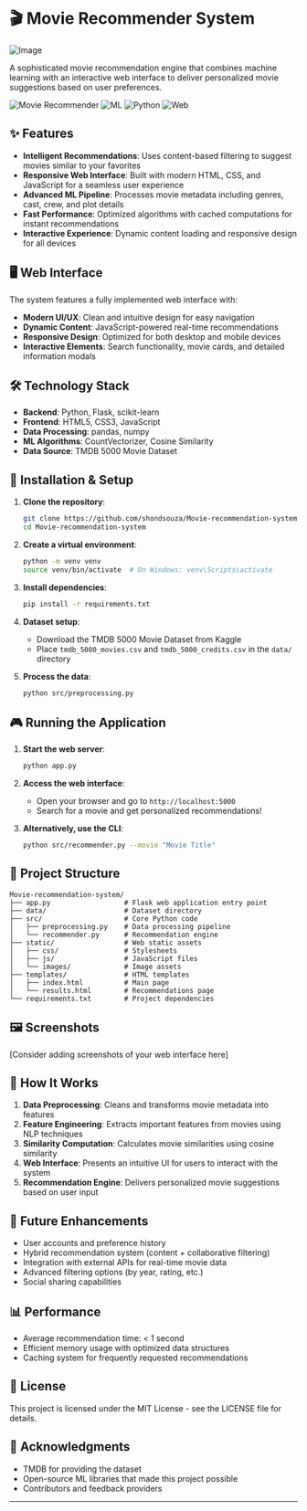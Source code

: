 # 🎬 Movie Recommender System

![Image](https://github.com/user-attachments/assets/3e4e1bc1-6a43-494d-a163-967c4c0b8dd2)

A sophisticated movie recommendation engine that combines machine learning with an interactive web interface to deliver personalized movie suggestions based on user preferences.

![Movie Recommender](https://img.shields.io/badge/Project-Movie%20Recommender-orange)
![ML](https://img.shields.io/badge/Machine%20Learning-Content--Based-blue)
![Python](https://img.shields.io/badge/Python-3.8+-green)
![Web](https://img.shields.io/badge/Web-HTML%2FCSS%2FJS-yellow)

## ✨ Features

- **Intelligent Recommendations**: Uses content-based filtering to suggest movies similar to your favorites
- **Responsive Web Interface**: Built with modern HTML, CSS, and JavaScript for a seamless user experience
- **Advanced ML Pipeline**: Processes movie metadata including genres, cast, crew, and plot details
- **Fast Performance**: Optimized algorithms with cached computations for instant recommendations
- **Interactive Experience**: Dynamic content loading and responsive design for all devices

## 🖥️ Web Interface

The system features a fully implemented web interface with:

- **Modern UI/UX**: Clean and intuitive design for easy navigation
- **Dynamic Content**: JavaScript-powered real-time recommendations
- **Responsive Design**: Optimized for both desktop and mobile devices
- **Interactive Elements**: Search functionality, movie cards, and detailed information modals

## 🛠️ Technology Stack

- **Backend**: Python, Flask, scikit-learn
- **Frontend**: HTML5, CSS3, JavaScript
- **Data Processing**: pandas, numpy
- **ML Algorithms**: CountVectorizer, Cosine Similarity
- **Data Source**: TMDB 5000 Movie Dataset

## 🚀 Installation & Setup

1. **Clone the repository**:
   ```bash
   git clone https://github.com/shondsouza/Movie-recommendation-system.git
   cd Movie-recommendation-system
   ```

2. **Create a virtual environment**:
   ```bash
   python -m venv venv
   source venv/bin/activate  # On Windows: venv\Scripts\activate
   ```

3. **Install dependencies**:
   ```bash
   pip install -r requirements.txt
   ```

4. **Dataset setup**:
   - Download the TMDB 5000 Movie Dataset from Kaggle
   - Place `tmdb_5000_movies.csv` and `tmdb_5000_credits.csv` in the `data/` directory

5. **Process the data**:
   ```bash
   python src/preprocessing.py
   ```

## 🎮 Running the Application

1. **Start the web server**:
   ```bash
   python app.py
   ```

2. **Access the web interface**:
   - Open your browser and go to `http://localhost:5000`
   - Search for a movie and get personalized recommendations!

3. **Alternatively, use the CLI**:
   ```bash
   python src/recommender.py --movie "Movie Title"
   ```

## 📁 Project Structure

```
Movie-recommendation-system/
├── app.py                  # Flask web application entry point
├── data/                   # Dataset directory
├── src/                    # Core Python code
│   ├── preprocessing.py    # Data processing pipeline
│   └── recommender.py      # Recommendation engine
├── static/                 # Web static assets
│   ├── css/                # Stylesheets
│   ├── js/                 # JavaScript files
│   └── images/             # Image assets
├── templates/              # HTML templates
│   ├── index.html          # Main page
│   └── results.html        # Recommendations page
└── requirements.txt        # Project dependencies
```

## 🖼️ Screenshots

[Consider adding screenshots of your web interface here]

## 🔬 How It Works

1. **Data Preprocessing**: Cleans and transforms movie metadata into features
2. **Feature Engineering**: Extracts important features from movies using NLP techniques
3. **Similarity Computation**: Calculates movie similarities using cosine similarity
4. **Web Interface**: Presents an intuitive UI for users to interact with the system
5. **Recommendation Engine**: Delivers personalized movie suggestions based on user input

## 🔮 Future Enhancements

- User accounts and preference history
- Hybrid recommendation system (content + collaborative filtering)
- Integration with external APIs for real-time movie data
- Advanced filtering options (by year, rating, etc.)
- Social sharing capabilities

## 📊 Performance

- Average recommendation time: < 1 second
- Efficient memory usage with optimized data structures
- Caching system for frequently requested recommendations

## 📝 License

This project is licensed under the MIT License - see the LICENSE file for details.

## 🙌 Acknowledgments

- TMDB for providing the dataset
- Open-source ML libraries that made this project possible
- Contributors and feedback providers

---
